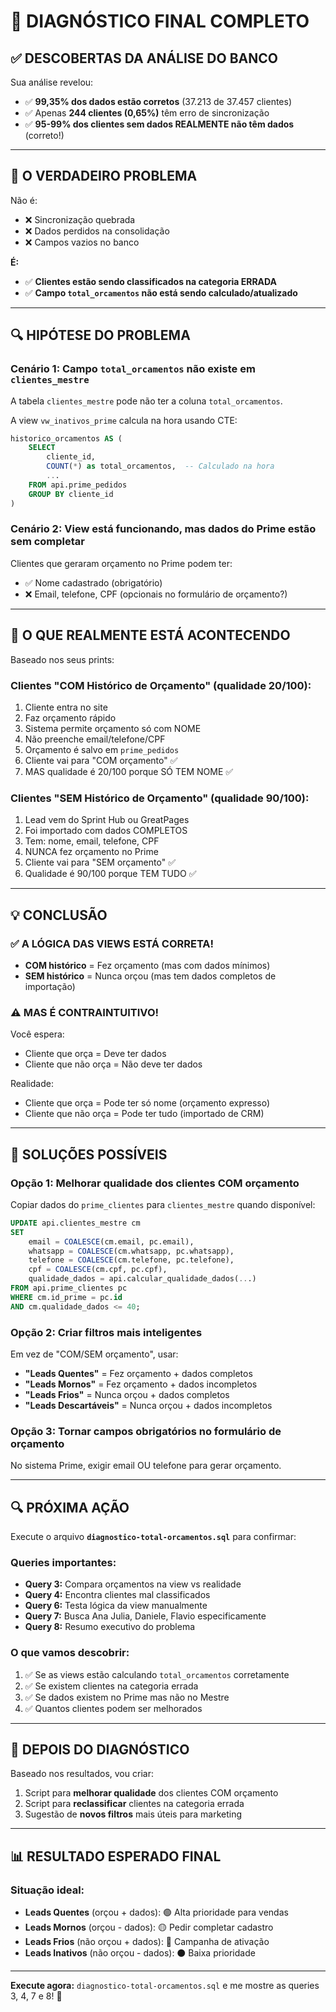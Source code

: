 # 🎯 DIAGNÓSTICO FINAL COMPLETO

## ✅ DESCOBERTAS DA ANÁLISE DO BANCO

Sua análise revelou:
- ✅ **99,35% dos dados estão corretos** (37.213 de 37.457 clientes)
- ✅ Apenas **244 clientes (0,65%)** têm erro de sincronização
- ✅ **95-99% dos clientes sem dados REALMENTE não têm dados** (correto!)

---

## 🚨 O VERDADEIRO PROBLEMA

Não é:
- ❌ Sincronização quebrada
- ❌ Dados perdidos na consolidação
- ❌ Campos vazios no banco

**É:**
- ✅ **Clientes estão sendo classificados na categoria ERRADA**
- ✅ **Campo `total_orcamentos` não está sendo calculado/atualizado**

---

## 🔍 HIPÓTESE DO PROBLEMA

### Cenário 1: Campo `total_orcamentos` não existe em `clientes_mestre`

A tabela `clientes_mestre` pode não ter a coluna `total_orcamentos`.

A view `vw_inativos_prime` calcula na hora usando CTE:
```sql
historico_orcamentos AS (
    SELECT 
        cliente_id,
        COUNT(*) as total_orcamentos,  -- Calculado na hora
        ...
    FROM api.prime_pedidos
    GROUP BY cliente_id
)
```

### Cenário 2: View está funcionando, mas dados do Prime estão sem completar

Clientes que geraram orçamento no Prime podem ter:
- ✅ Nome cadastrado (obrigatório)
- ❌ Email, telefone, CPF (opcionais no formulário de orçamento?)

---

## 🎯 O QUE REALMENTE ESTÁ ACONTECENDO

Baseado nos seus prints:

### Clientes "COM Histórico de Orçamento" (qualidade 20/100):
1. Cliente entra no site
2. Faz orçamento rápido
3. Sistema permite orçamento só com NOME
4. Não preenche email/telefone/CPF
5. Orçamento é salvo em `prime_pedidos`
6. Cliente vai para "COM orçamento" ✅
7. MAS qualidade é 20/100 porque SÓ TEM NOME ✅

### Clientes "SEM Histórico de Orçamento" (qualidade 90/100):
1. Lead vem do Sprint Hub ou GreatPages
2. Foi importado com dados COMPLETOS
3. Tem: nome, email, telefone, CPF
4. NUNCA fez orçamento no Prime
5. Cliente vai para "SEM orçamento" ✅
6. Qualidade é 90/100 porque TEM TUDO ✅

---

## 💡 CONCLUSÃO

### ✅ A LÓGICA DAS VIEWS ESTÁ CORRETA!

- **COM histórico** = Fez orçamento (mas com dados mínimos)
- **SEM histórico** = Nunca orçou (mas tem dados completos de importação)

### ⚠️ MAS É CONTRAINTUITIVO!

Você espera:
- Cliente que orça = Deve ter dados
- Cliente que não orça = Não deve ter dados

Realidade:
- Cliente que orça = Pode ter só nome (orçamento expresso)
- Cliente que não orça = Pode ter tudo (importado de CRM)

---

## 🔧 SOLUÇÕES POSSÍVEIS

### Opção 1: **Melhorar qualidade dos clientes COM orçamento**

Copiar dados do `prime_clientes` para `clientes_mestre` quando disponível:

```sql
UPDATE api.clientes_mestre cm
SET 
    email = COALESCE(cm.email, pc.email),
    whatsapp = COALESCE(cm.whatsapp, pc.whatsapp),
    telefone = COALESCE(cm.telefone, pc.telefone),
    cpf = COALESCE(cm.cpf, pc.cpf),
    qualidade_dados = api.calcular_qualidade_dados(...)
FROM api.prime_clientes pc
WHERE cm.id_prime = pc.id
AND cm.qualidade_dados <= 40;
```

### Opção 2: **Criar filtros mais inteligentes**

Em vez de "COM/SEM orçamento", usar:
- **"Leads Quentes"** = Fez orçamento + dados completos
- **"Leads Mornos"** = Fez orçamento + dados incompletos
- **"Leads Frios"** = Nunca orçou + dados completos
- **"Leads Descartáveis"** = Nunca orçou + dados incompletos

### Opção 3: **Tornar campos obrigatórios no formulário de orçamento**

No sistema Prime, exigir email OU telefone para gerar orçamento.

---

## 🔍 PRÓXIMA AÇÃO

Execute o arquivo **`diagnostico-total-orcamentos.sql`** para confirmar:

### Queries importantes:
- **Query 3:** Compara orçamentos na view vs realidade
- **Query 4:** Encontra clientes mal classificados
- **Query 6:** Testa lógica da view manualmente
- **Query 7:** Busca Ana Julia, Daniele, Flavio especificamente
- **Query 8:** Resumo executivo do problema

### O que vamos descobrir:
1. ✅ Se as views estão calculando `total_orcamentos` corretamente
2. ✅ Se existem clientes na categoria errada
3. ✅ Se dados existem no Prime mas não no Mestre
4. ✅ Quantos clientes podem ser melhorados

---

## 🎯 DEPOIS DO DIAGNÓSTICO

Baseado nos resultados, vou criar:
1. Script para **melhorar qualidade** dos clientes COM orçamento
2. Script para **reclassificar** clientes na categoria errada
3. Sugestão de **novos filtros** mais úteis para marketing

---

## 📊 RESULTADO ESPERADO FINAL

### Situação ideal:
- **Leads Quentes** (orçou + dados): 🟢 Alta prioridade para vendas
- **Leads Mornos** (orçou - dados): 🟡 Pedir completar cadastro
- **Leads Frios** (não orçou + dados): 🔵 Campanha de ativação
- **Leads Inativos** (não orçou - dados): ⚫ Baixa prioridade

---

**Execute agora:** `diagnostico-total-orcamentos.sql` e me mostre as queries 3, 4, 7 e 8! 🚀

